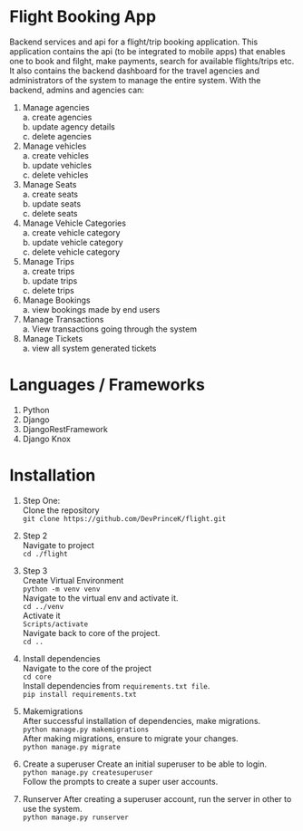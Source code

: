 # Flight Booking App
Backend services and api for a flight/trip booking application. This application contains the api (to be integrated to mobile apps) that enables one to book and filght, make payments, search for available flights/trips etc. It also contains the backend dashboard for the travel agencies and administrators of the system to manage the entire system. With the backend, admins and agencies can:  <br />
1. Manage agencies  <br />
  a. create agencies  <br />
  b. update agency details  <br />
  c. delete agencies  <br />
2. Manage vehicles  <br />
  a. create vehicles  <br />
  b. update vehicles  <br />
  c. delete vehicles  <br />
3. Manage Seats <br />
  a. create seats <br />
  b. update seats <br />
  c. delete seats <br />
4. Manage Vehicle Categories <br />
  a. create vehicle category <br />
  b. update vehicle category <br />
  c. delete vehicle category <br />
5. Manage Trips <br />
  a. create trips <br />
  b. update trips <br />
  c. delete trips <br /> 
6. Manage Bookings <br />
  a. view bookings made by end users <br />
7. Manage Transactions <br />
  a. View transactions going through the system <br />
8. Manage Tickets <br />
  a. view all system generated tickets <br />
  
# Languages / Frameworks
1. Python
2. Django
3. DjangoRestFramework
4. Django Knox

# Installation
1. Step One: <br />
Clone the repository <br />
```git clone https://github.com/DevPrinceK/flight.git```

2. Step 2 <br />
Navigate to project <br />
```cd ./flight```

3. Step 3 <br />
Create Virtual Environment <br />
```python -m venv venv``` <br />
Navigate to the virtual env and activate it. <br />
```cd ../venv``` <br />
Activate it <br />
```Scripts/activate``` <br />
Navigate back to core of the project. <br />
```cd ..``` <br />

4. Install dependencies <br />
Navigate to the core of the project <br />
```cd core``` <br />
Install dependencies from ```requirements.txt file```. <br />
```pip install requirements.txt``` <br />

5. Makemigrations <br />
After successful installation of dependencies, make migrations. <br />
```python manage.py makemigrations``` <br />
After making migrations, ensure to migrate your changes. <br />
```python manage.py migrate``` <br />

6. Create a superuser
Create an initial superuser to be able to login. <br />
```python manage.py createsuperuser``` <br />
Follow the prompts to create a super user accounts.

7. Runserver
After creating a superuser account, run the server in other to use the system. <br />
```python manage.py runserver```
